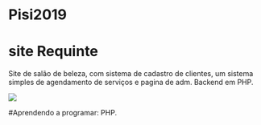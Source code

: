 # Pisi2019

# site Requinte

Site de salão de beleza, com sistema de cadastro de clientes, um sistema simples de agendamento de serviços e pagina de adm.
Backend em PHP.


<img src=”weversonneri/site-Requinte/blob/master/images/background.jpg”>

#Aprendendo a programar: PHP.
